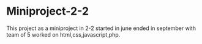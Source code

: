 # Miniproject-2-2
This project as a miniproject in 2-2 started in june ended in september with team of 5 worked on html,css,javascript,php.
